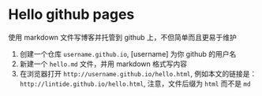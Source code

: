 # Hello github pages

使用 markdown 文件写博客并托管到 github 上，不但简单而且更易于维护

1. 创建一个仓库 `username.github.io`, [username] 为你 github 的用户名
2. 新建一个 `hello.md` 文件，并用 markdown 格式写内容
3. 在浏览器打开 `http://username.github.io/hello.html`, 例如本文的链接是：`http://lintide.github.io/hello.html`, 注意，文件后缀为 `html` 而不是 `md`
